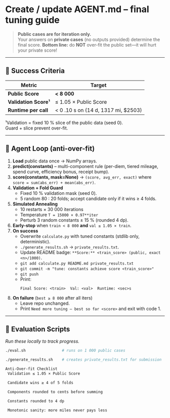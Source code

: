 Create / update **AGENT.md** – final tuning guide
=================================================

> **Public cases are for iteration only.**  \
> Your answers on **private cases** (no outputs provided) determine the final
> score. **Bottom line:** do **NOT** over-fit the public set—it will hurt your
> private score!

---

## 🎯 Success Criteria

| Metric                | Target                          |
|-----------------------|---------------------------------|
| **Public Score**      | **< 8 000**                     |
| **Validation Score¹** | ≤ 1.05 × Public Score           |
| **Runtime per call**  | < 0 .10 s on (14 d, 1317 mi, $2503) |

¹Validation = fixed 10 % slice of the public data (seed 0).  
Guard + slice prevent over-fit.

---

## 🔄 Agent Loop (anti-over-fit)

1. **Load** public data once → NumPy arrays.  
2. **predict(constants)** – multi-component rule (per-diem, tiered mileage, spend curve, efficiency bonus, receipt bump).  
3. **score(constants, mask=None)** → `(score, avg_err, exact)` where  
   `score = sum(abs_err) + mean(abs_err)`.  
4. **Validation + Fold Guard**  
   * Fixed 10 % validation mask (seed 0).  
   * 5 random 80 : 20 folds; accept candidate only if it wins ≥ 4 folds.  
5. **Simulated Annealing**  
   * 10 restarts × 30 000 iterations  
   * Temperature `T = 15000 × 0.97**iter`  
   * Perturb 3 random constants ± 15 % (rounded 4 dp).  
6. **Early-stop** when `train < 8 000` **and** `val ≤ 1.05 × train`.  
7. **On success**  
   * Overwrite `calculate.py` with tuned constants (stdlib only, deterministic).  
   * `./generate_results.sh` → `private_results.txt`.  
   * Update README badge: `**Score:** <train_score> (public, exact <n>/1000)`.  
   * `git add calculate.py README.md private_results.txt`  
   * `git commit -m "tune: constants achieve score <train_score>"`  
   * `git push`  
   * Print:  
     ```
     Final Score: <train>  Val: <val>  Runtime: <sec>s
     ```
8. **On failure** (`best ≥ 8 000` after all iters)  
   * Leave repo unchanged.  
   * Print `Need more tuning – best so far <score>` and exit with code 1.

---

## 🧪 Evaluation Scripts

*Run these locally to track progress.*

```bash
./eval.sh                # runs on 1 000 public cases

./generate_results.sh    # creates private_results.txt for submission

Anti-Over-fit Checklist
 Validation ≤ 1.05 × Public Score

 Candidate wins ≥ 4 of 5 folds

 Components rounded to cents before summing

 Constants rounded to 4 dp

 Monotonic sanity: more miles never pays less
```
